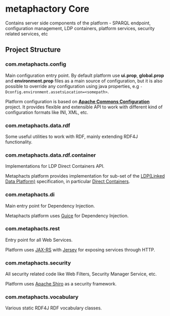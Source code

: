 # metaphactory Core

Contains server side components of the platform - SPARQL endpoint, configuration management, LDP containers, platform services, security related services, etc

## Project Structure

### com.metaphacts.config

Main configuration entry point. By default platform use **ui.prop**, **global.prop** and **environment.prop** files as a main source of configuration, but it is also possible to override any configuration using java properties, e.g `-Dconfig.environment.assetsLocation=<somepath>`.

Platform configuration is based on **[Apache Commons Configuration](https://commons.apache.org/proper/commons-configuration/)** project. It provides flexible and extensible API to work with different kind of configuration formats like INI, XML, etc.

### com.metaphacts.data.rdf

Some useful utilities to work with RDF, mainly extending RDF4J functionality. 

### com.metaphacts.data.rdf.container

Implementations for LDP Direct Containers API.

Metaphacts platform provides implementation for sub-set of the [LDP(Linked Data Platform)](https://www.w3.org/TR/ldp/) specification, in particular [Direct Containers](https://www.w3.org/TR/ldp/#dfn-linked-data-platform-direct-container).

### com.metaphacts.di

Main entry point for Dependency Injection.

Metaphacts platform uses [Guice](https://github.com/google/guice) for Dependency Injection.

### com.metaphacts.rest

Entry point for all Web Services.

Platform uses [JAX-RS](https://jax-rs-spec.java.net/nonav/2.0-rev-a/apidocs/index.html) with [Jersey](https://jersey.java.net/) for exposing services through HTTP.

### com.metaphacts.security

All security related code like Web Filters, Security Manager Service, etc.

Platform uses [Apache Shiro](https://shiro.apache.org/) as a security framework.

### com.metaphacts.vocabulary

Various static RDF4J RDF vocabulary classes.
